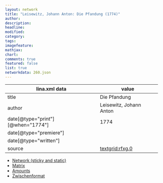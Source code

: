 ```yaml
---
layout: network
title: "Leisewitz, Johann Anton: Die Pfandung (1774)"
author:
description:
headline:
modified:
category:
tags:
imagefeature: 
mathjax: 
chart: 
comments: true
featured: false
list: true
networkdata: 260.json
---
```

lina.xml data  | value
------------- | -------------
title|Die Pfandung
author|Leisewitz, Johann Anton
date[@type="print"][@when="1774"]|1774
date[@type="premiere"]|
date[@type="written"]|
source|[textgrid:rfxg.0](https://textgridlab.org/1.0/tgcrud-public/rest/textgrid:rfxg.0/data)



* [Network (sticky and static)](/linas/network260)
* [Matrix](/linas/matrix260)
* [Amounts](/linas/amount260)
* [Zwischenformat](/linas/lina260 )
